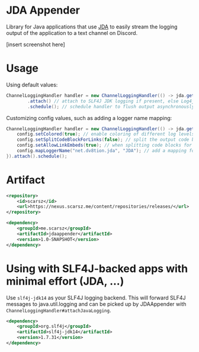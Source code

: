 # JDA Appender
Library for Java applications that use [JDA](https://github.com/DV8FromTheWorld/JDA) to easily stream
the logging output of the application to a text channel on Discord.

[insert screenshot here]

# Usage
Using default values:

```java
ChannelLoggingHandler handler = new ChannelLoggingHandler(() -> jda.getTextChannelById(System.getenv("CHANNEL")))
        .attach() // attach to SLF4J JDK logging if present, else Log4j if present, else standard out/err
        .schedule(); // schedule handler to flush output asynchronously every second
```

Customizing config values, such as adding a logger name mapping:

```java
ChannelLoggingHandler handler = new ChannelLoggingHandler(() -> jda.getTextChannelById(System.getenv("CHANNEL")), config -> {
    config.setColored(true); // enable coloring of different log levels, default true
    config.setSplitCodeBlockForLinks(false); // split the output code blocks when a link is present, default false
    config.setAllowLinkEmbeds(true); // when splitting code blocks for links, allow the links to have an embed, default true
    config.mapLoggerName("net.dv8tion.jda", "JDA"); // add a mapping for logger names "net.dv8tion.jda*" to just be "JDA"
}).attach().schedule();
```

# Artifact
```xml
<repository>
    <id>scarsz</id>
    <url>https://nexus.scarsz.me/content/repositories/releases/</url>
</repository>
```
```xml
<dependency>
    <groupId>me.scarsz</groupId>
    <artifactId>jdaappender</artifactId>
    <version>1.0-SNAPSHOT</version>
</dependency>
```

# Using with SLF4J-backed apps with minimal effort (JDA, ...)

Use `slf4j-jdk14` as your SLF4J logging backend. This will forward SLF4J messages to java.util.logging and can be
picked up by JDAAppender with `ChannelLoggingHandler#attachJavaLogging`.

```xml
<dependency>
    <groupId>org.slf4j</groupId>
    <artifactId>slf4j-jdk14</artifactId>
    <version>1.7.31</version>
</dependency>
```
